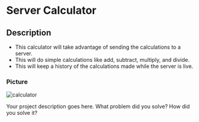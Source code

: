 # Server Calculator

## Description

- This calculator will take advantage of sending the calculations to a server.
- This will do simple calculations like add, subtract, multiply, and divide.
- This will keep a history of the calculations made while the server is live.

### Picture

![calculator](images/LiveShot.png)

Your project description goes here. What problem did you solve? How did you solve it?
